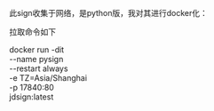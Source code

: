 此sign收集于网络，是python版，我对其进行docker化：

拉取命令如下

docker run -dit  \
--name pysign \
--restart always \
-e TZ=Asia/Shanghai \
-p 17840:80 \
jdsign:latest
